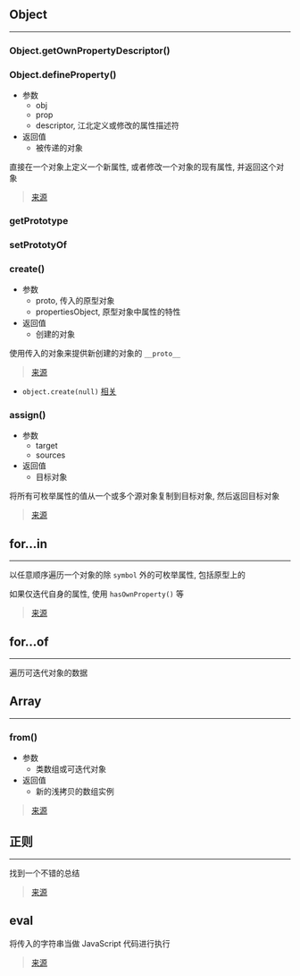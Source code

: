 ## Object

---

### Object.getOwnPropertyDescriptor()

### Object.defineProperty()

- 参数
  - obj
  - prop
  - descriptor, 江北定义或修改的属性描述符
- 返回值
  - 被传递的对象

直接在一个对象上定义一个新属性, 或者修改一个对象的现有属性, 并返回这个对象

> [来源](https://developer.mozilla.org/zh-CN/docs/Web/JavaScript/Reference/Global_Objects/Object/defineProperty)

### getPrototype

### setPrototyOf

### create()

- 参数
  - proto, 传入的原型对象
  - propertiesObject, 原型对象中属性的特性
- 返回值
  - 创建的对象

使用传入的对象来提供新创建的对象的 `__proto__`

> [来源](https://developer.mozilla.org/zh-CN/docs/Web/JavaScript/Reference/Global_Objects/Object/create)

- `object.create(null)` [相关](https://juejin.im/post/5acd8ced6fb9a028d444ee4e)

### assign()

- 参数
  - target
  - sources
- 返回值
  - 目标对象

将所有可枚举属性的值从一个或多个源对象复制到目标对象, 然后返回目标对象

> [来源](https://developer.mozilla.org/zh-CN/docs/Web/JavaScript/Reference/Global_Objects/Object/assign)

## for...in

---

以任意顺序遍历一个对象的除 `symbol` 外的可枚举属性, 包括原型上的

如果仅迭代自身的属性, 使用 `hasOwnProperty()` 等

> [来源](https://developer.mozilla.org/zh-CN/docs/Web/JavaScript/Reference/Statements/for...in)

## for...of

---

遍历可迭代对象的数据

## Array

---

### from()

- 参数
  - 类数组或可迭代对象
- 返回值
  - 新的浅拷贝的数组实例

> [来源](https://developer.mozilla.org/zh-CN/docs/Web/JavaScript/Reference/Global_Objects/Array/from)

## 正则

---

找到一个不错的总结

> [来源](https://juejin.im/post/59cc61176fb9a00a437b290b)

## eval

将传入的字符串当做 JavaScript 代码进行执行

> [来源](https://developer.mozilla.org/zh-CN/docs/Web/JavaScript/Reference/Global_Objects/eval)
